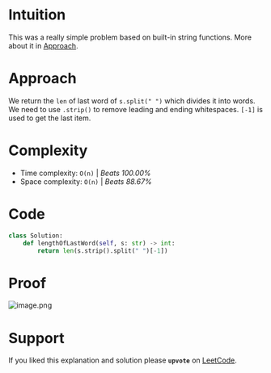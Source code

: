 # Intuition
This was a really simple problem based on built-in string functions.
More about it in [Approach](Approach).

# Approach
We return the `len` of last word of `s.split(" ")` which divides it into words. We need to use `.strip()` to remove leading and ending whitespaces. `[-1]` is used to get the last item.

# Complexity
- Time complexity: `O(n)` | *Beats 100.00%*
- Space complexity: `O(n)` | *Beats 88.67%*

# Code
```Python
class Solution:
    def lengthOfLastWord(self, s: str) -> int:
        return len(s.strip().split(" ")[-1])
```

# Proof

![image.png](https://assets.leetcode.com/users/images/ce7d34d8-b5b9-4ac5-badb-785e14275029_1743074214.460553.png)

# Support

If you liked this explanation and solution please **`upvote`** on [LeetCode](https://leetcode.com/problems/length-of-last-word/solutions/6585778/solution-for-length-of-last-word-in-pyth-u2dw/).
